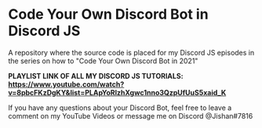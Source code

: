 # Code Your Own Discord Bot in Discord JS
A repository where the source code is placed for my Discord JS episodes in the series on how to "Code Your Own Discord Bot in 2021"

**PLAYLIST LINK OF ALL MY DISCORD JS TUTORIALS: https://www.youtube.com/watch?v=8pbcFKzDgKY&list=PLApYoRlzhXgwc1nno3QzpUfUuS5xaid_K**

If you have any questions about your Discord Bot, feel free to leave a comment on my YouTube Videos or message me on Discord @Jishan#7816
